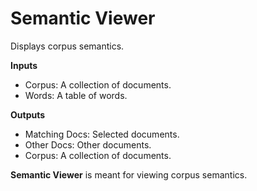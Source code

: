 Semantic Viewer
===============

Displays corpus semantics.

**Inputs**

- Corpus: A collection of documents.
- Words: A table of words.

**Outputs**

- Matching Docs: Selected documents.
- Other Docs: Other documents.
- Corpus: A collection of documents.

**Semantic Viewer** is meant for viewing corpus semantics.
